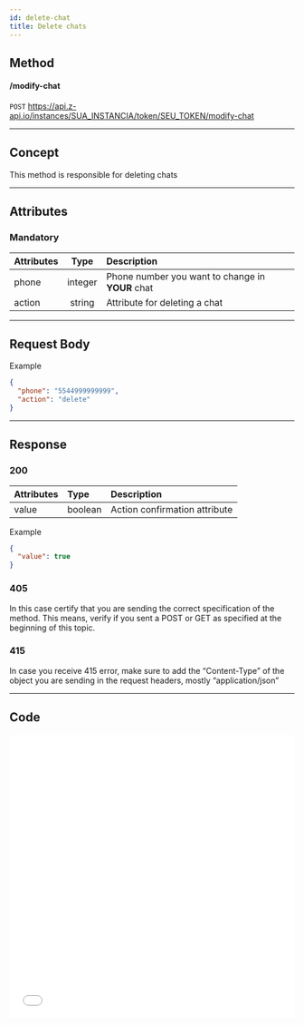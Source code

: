 ```yaml
---
id: delete-chat
title: Delete chats
---
```


## Method

#### /modify-chat

`POST` https://api.z-api.io/instances/SUA_INSTANCIA/token/SEU_TOKEN/modify-chat

---

## Concept

This method is responsible for deleting chats 

---

## Attributes

### Mandatory 

| Attributes | Type | Description |
| :-- | :-: | :-- |
| phone | integer | Phone number you want to change in **YOUR** chat |
| action | string | Attribute for deleting a chat  |

---

## Request Body

Example

```json
{
  "phone": "5544999999999",
  "action": "delete"
}
```

---

## Response

### 200

| Attributes | Type    | Description                       |
| :-------- | :------ | :------------------------------ |
| value     | boolean | Action confirmation attribute  |

Example 

```json
{
  "value": true
}
```

### 405

In this case certify that you are sending the correct specification of the method. This means, verify if you sent a POST or GET as specified at the beginning of this topic.

### 415

In case you receive 415 error, make sure to add the “Content-Type” of the object you are sending in the request headers, mostly “application/json”

---

## Code

<iframe src="//api.apiembed.com/?source=https://raw.githubusercontent.com/Z-API/z-api-docs/main/json-examples/modify-chat.json&targets=all" frameborder="0" scrolling="no" width="100%" height="500px" seamless></iframe>
